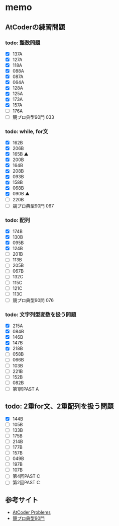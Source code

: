 # memo

## AtCoderの練習問題
### todo: 整数問題
- [x] 137A
- [x] 127A
- [x] 118A
- [x] 088A
- [x] 087A
- [x] 064A
- [x] 128A
- [x] 125A
- [x] 173A
- [x] 157A
- [ ] 176A
- [ ] 競プロ典型90門 033

### todo: while, for文
- [x] 162B
- [x] 206B
- [x] 165B ▲
- [x] 200B
- [x] 164B
- [x] 208B
- [x] 093B
- [x] 158B
- [x] 068B
- [x] 090B ▲
- [ ] 220B
- [ ] 競プロ典型90門 067

### todo: 配列
- [x] 174B
- [x] 130B
- [x] 095B
- [x] 124B
- [ ] 201B
- [ ] 113B
- [ ] 205B
- [ ] 067B
- [ ] 132C
- [ ] 115C
- [ ] 121C
- [ ] 113C
- [ ] 競プロ典型90問 076

### todo: 文字列型変数を扱う問題
- [x] 215A
- [x] 084B
- [x] 146B
- [x] 147B
- [x] 218B
- [ ] 058B
- [ ] 066B
- [ ] 103B
- [ ] 221B
- [ ] 152B
- [ ] 082B
- [ ] 第1回PAST A

## todo: 2重for文、2重配列を扱う問題
- [x] 144B
- [ ] 105B
- [ ] 133B
- [ ] 175B
- [ ] 214B
- [ ] 177B
- [ ] 157B
- [ ] 049B
- [ ] 197B
- [ ] 107B
- [ ] 第4回PAST C
- [ ] 第2回PAST C

## 参考サイト
- [AtCoder Problems](https://kenkoooo.com/atcoder/)
- [競プロ典型90門](https://atcoder.jp/contests/typical90)
